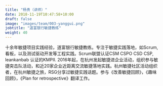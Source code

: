 ```yaml
---
title: "杨贵（讲师）"
date: 2018-11-19T10:47:58+10:00
draft: false
image: "images/team/003-yanggui.png"
jobtitle: "道富银行敏捷教练"
weight: 40
---
```


十余年敏捷项目实践经验，道富银行敏捷教练。专注于敏捷实践落地，如Scrum,看板，以及测试驱动开发等工程实践。Scrum联盟认证CSM CSPO CSD CSP, leankanbab 认证的KMPII. 2016年起，在杭州发起敏捷进企业活动，组织参与敏捷突击队活动，和近20家企业近距离交流敏捷落地实践。杭州敏捷社区活动组织者，在杭州敏捷之旅，RSG分享过敏捷实践话题。参与《改善敏捷回顾》，《趣味回顾》，《Plan for retrospective》翻译工作。